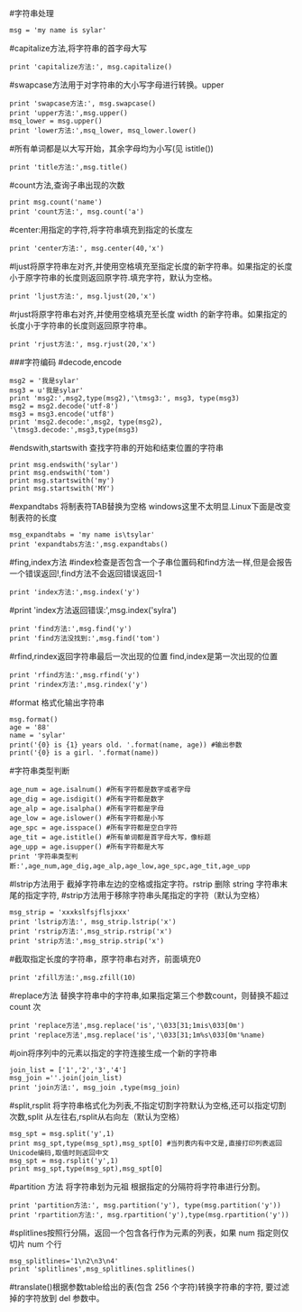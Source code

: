 #字符串处理

```
msg = 'my name is sylar'
```


#capitalize方法,将字符串的首字母大写
```
print 'capitalize方法:', msg.capitalize()
```
#swapcase方法用于对字符串的大小写字母进行转换。upper
```
print 'swapcase方法:', msg.swapcase()
print 'upper方法:',msg.upper()
msq_lower = msg.upper()
print 'lower方法:',msq_lower, msq_lower.lower()
```
#所有单词都是以大写开始，其余字母均为小写(见 istitle())
```
print 'title方法:',msg.title()
```


#count方法,查询子串出现的次数
```
print msg.count('name')
print 'count方法:', msg.count('a')
```
#center:用指定的字符,将字符串填充到指定的长度左
```
print 'center方法:', msg.center(40,'x')
```
#ljust将原字符串左对齐,并使用空格填充至指定长度的新字符串。如果指定的长度小于原字符串的长度则返回原字符.填充字符，默认为空格。
```
print 'ljust方法:', msg.ljust(20,'x')
```
#rjust将原字符串右对齐,并使用空格填充至长度 width 的新字符串。如果指定的长度小于字符串的长度则返回原字符串。
```
print 'rjust方法:', msg.rjust(20,'x')
```

###字符编码 #decode,encode
```
msg2 = '我是sylar'
msg3 = u'我是sylar'
print 'msg2:',msg2,type(msg2),'\tmsg3:', msg3, type(msg3)
msg2 = msg2.decode('utf-8')
msg3 = msg3.encode('utf8')
print 'msg2.decode:',msg2, type(msg2), '\tmsg3.decode:',msg3,type(msg3)
```

#endswith,startswith 查找字符串的开始和结束位置的字符串
```
print msg.endswith('sylar')
print msg.endswith('tom')
print msg.startswith('my')
print msg.startswith('MY')
```
#expandtabs 将制表符TAB替换为空格 windows这里不太明显.Linux下面是改变制表符的长度
```
msg_expandtabs = 'my name is\tsylar'
print 'expandtabs方法:',msg.expandtabs()
```
#fing,index方法 #index检查是否包含一个子串位置码和find方法一样,但是会报告一个错误返回!,find方法不会返回错误返回-1
```
print 'index方法:',msg.index('y')
```
#print 'index方法返回错误:',msg.index('sylra')
```
print 'find方法:',msg.find('y')
print 'find方法没找到:',msg.find('tom')
```
#rfind,rindex返回字符串最后一次出现的位置 find,index是第一次出现的位置
```
print 'rfind方法:',msg.rfind('y')
print 'rindex方法:',msg.rindex('y')
```
#format 格式化输出字符串
```
msg.format()
age = '88'
name = 'sylar'
print('{0} is {1} years old. '.format(name, age)) #输出参数
print('{0} is a girl. '.format(name))
```
#字符串类型判断
```
age_num = age.isalnum() #所有字符都是数字或者字母
age_dig = age.isdigit() #所有字符都是数字
age_alp = age.isalpha() #所有字符都是字母
age_low = age.islower() #所有字符都是小写
age_spc = age.isspace() #所有字符都是空白字符
age_tit = age.istitle() #所有单词都是首字母大写，像标题
age_upp = age.isupper() #所有字符都是大写
print '字符串类型判断:',age_num,age_dig,age_alp,age_low,age_spc,age_tit,age_upp
```

#lstrip方法用于 截掉字符串左边的空格或指定字符。rstrip 删除 string 字符串末尾的指定字符,
#strip方法用于移除字符串头尾指定的字符（默认为空格）
```
msg_strip = 'xxxkslfsjflsjxxx'
print 'lstrip方法:', msg_strip.lstrip('x')
print 'rstrip方法:',msg_strip.rstrip('x')
print 'strip方法:',msg_strip.strip('x')
```
#截取指定长度的字符串，原字符串右对齐，前面填充0
```
print 'zfill方法:',msg.zfill(10)
```


#replace方法 替换字符串中的字符串,如果指定第三个参数count，则替换不超过 count 次
```
print 'replace方法',msg.replace('is','\033[31;1mis\033[0m')
print 'replace方法',msg.replace('is','\033[31;1m%s\033[0m'%name)
```
#join将序列中的元素以指定的字符连接生成一个新的字符串
```
join_list = ['1','2','3','4']
msg_join =''.join(join_list)
print 'join方法:', msg_join ,type(msg_join)
```



#split,rsplit 将字符串格式化为列表,不指定切割字符默认为空格,还可以指定切割次数,split 从左往右,rsplit从右向左（默认为空格）
```
msg_spt = msg.split('y',1)
print msg_spt,type(msg_spt),msg_spt[0] #当列表内有中文是,直接打印列表返回Unicode编码,取值时则返回中文
msg_spt = msg.rsplit('y',1)
print msg_spt,type(msg_spt),msg_spt[0]
```
#partition 方法 将字符串划为元祖 根据指定的分隔符将字符串进行分割。
```
print 'partition方法:', msg.partition('y'), type(msg.partition('y'))
print 'rpartition方法:', msg.rpartition('y'),type(msg.rpartition('y'))
```
#splitlines按照行分隔，返回一个包含各行作为元素的列表，如果 num 指定则仅切片 num 个行
```
msg_splitlines='1\n2\n3\n4'
print 'splitlines',msg_splitlines.splitlines()
```




#translate()根据参数table给出的表(包含 256 个字符)转换字符串的字符, 要过滤掉的字符放到 del 参数中。
